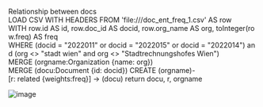 
Relationship between docs
LOAD CSV WITH HEADERS FROM 'file:///doc_ent_freq_1.csv' AS row
WITH row.id AS id, row.doc_id AS docid, row.org_name AS org, toInteger(row.freq) AS freq
WHERE (docid = "2022011" or docid = "2022015" or docid = "2022014") and (org <> "stadt wien" and org <> "Stadtrechnungshofes Wien") 
MERGE (orgname:Organization {name: org})
MERGE (docu:Document {id: docid})
CREATE (orgname)-[r: related {weights:freq}] -> (docu)
return docu, r, orgname

![image](https://user-images.githubusercontent.com/97410949/214197030-41d0e61e-356c-44d9-a4c8-41a0ea3862c9.png)
